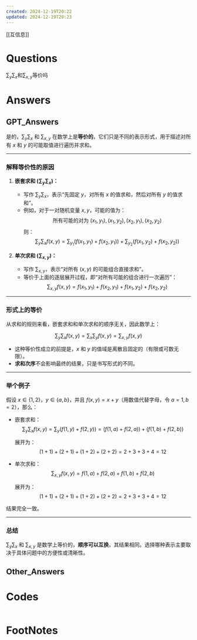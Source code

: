 ```yaml
---
created: 2024-12-19T20:22
updated: 2024-12-19T20:23
---
```

[[互信息]]

# Questions

$\sum_{y} \sum_{x}$和$\sum_{x, y}$等价吗
# Answers

## GPT_Answers
是的，$\sum_{y} \sum_{x}$ 和 $\sum_{x, y}$ 在数学上是**等价的**，它们只是不同的表示形式，用于描述对所有 $x$ 和 $y$ 的可能取值进行遍历并求和。

---

### **解释等价性的原因**

1. **嵌套求和 ($\sum_y \sum_x$)：**
   - 写作 $\sum_y \sum_x$，表示“先固定 $y$，对所有 $x$ 的值求和，然后对所有 $y$ 的值求和”。
   - 例如，对于一对随机变量 $x, y$，可能的值为：
     $$\text{所有可能的对为 } (x_1, y_1), (x_1, y_2), (x_2, y_1), (x_2, y_2)$$
     则：
     $$\sum_y \sum_x f(x, y) = \sum_{y_1} \big( f(x_1, y_1) + f(x_2, y_1) \big) + \sum_{y_2} \big( f(x_1, y_2) + f(x_2, y_2) \big)$$

2. **单次求和 ($\sum_{x, y}$)：**
   - 写作 $\sum_{x, y}$，表示“对所有 $(x, y)$ 的可能组合直接求和”。
   - 等价于上面的逐层展开过程，即“对所有可能的组合进行一次遍历”：
     $$\sum_{x, y} f(x, y) = f(x_1, y_1) + f(x_2, y_1) + f(x_1, y_2) + f(x_2, y_2)$$

---

### **形式上的等价**

从求和的规则来看，嵌套求和和单次求和的顺序无关，因此数学上：

$$\sum_y \sum_x f(x, y) = \sum_x \sum_y f(x, y) = \sum_{x, y} f(x, y)$$

- 这种等价性成立的前提是，$x$ 和 $y$ 的值域是离散且固定的（有限或可数无限）。
- **求和次序**不会影响最终的结果，只是书写形式的不同。

---

### **举个例子**

假设 $x \in \{1, 2\}$，$y \in \{a, b\}$，并且 $f(x, y) = x + y$（用数值代替字母，令 $a = 1, b = 2$），那么：

- 嵌套求和：
  $$\sum_y \sum_x f(x, y) = \sum_{y} \big( f(1, y) + f(2, y) \big) = \big( f(1, a) + f(2, a) \big) + \big( f(1, b) + f(2, b) \big)$$

  展开为：
  $$(1+1) + (2+1) + (1+2) + (2+2) = 2 + 3 + 3 + 4 = 12$$

- 单次求和：
  $$\sum_{x, y} f(x, y) = f(1, a) + f(2, a) + f(1, b) + f(2, b)$$

  展开为：
  $$(1+1) + (2+1) + (1+2) + (2+2) = 2 + 3 + 3 + 4 = 12$$

结果完全一致。

---

### **总结**

$\sum_y \sum_x$ 和 $\sum_{x, y}$ 是数学上等价的，**顺序可以互换**，其结果相同。选择哪种表示主要取决于具体问题中的方便性或清晰性。

## Other_Answers


# Codes

```python

```


# FootNotes
